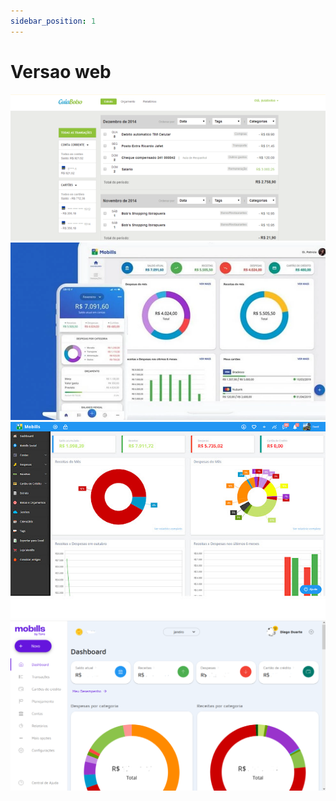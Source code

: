 ```yaml
---
sidebar_position: 1
---
```


# Versao web

![alt text](./img/web1.png)
![alt text](./img/web2.png)
![alt text](./img/web3.png)
![alt text](./img/web4.png)
